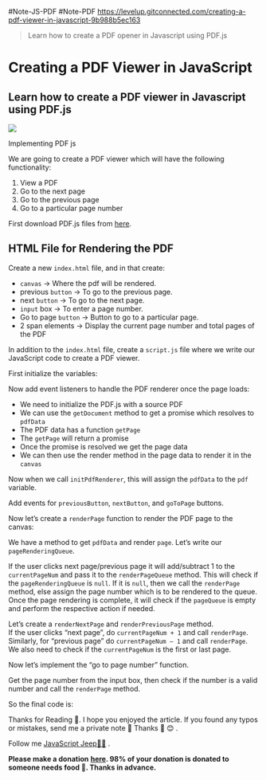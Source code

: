 #Note-JS-PDF #Note-PDF
https://levelup.gitconnected.com/creating-a-pdf-viewer-in-javascript-9b988b5ec163

> Learn how to create a PDF opener in Javascript using PDF.js

# Creating a PDF Viewer in JavaScript
Learn how to create a PDF viewer in Javascript using PDF.js
-----------------------------------------------------------

![](https://miro.medium.com/max/2808/1*WZZhQ2EZ3euxz36bmURYUA.png)

Implementing PDF js

We are going to create a PDF viewer which will have the following functionality:

1.  View a PDF
2.  Go to the next page
3.  Go to the previous page
4.  Go to a particular page number

First download PDF.js files from [here](https://mozilla.github.io/pdf.js/).

HTML File for Rendering the PDF
-------------------------------

Create a new `index.html` file, and in that create:

*   `canvas` → Where the pdf will be rendered.
*   previous `button` → To go to the previous page.
*   next `button` → To go to the next page.
*   `input` box → To enter a page number.
*   Go to page `button` → Button to go to a particular page.
*   2 span elements → Display the current page number and total pages of the PDF

In addition to the `index.html` file, create a `script.js` file where we write our JavaScript code to create a PDF viewer.

First initialize the variables:

Now add event listeners to handle the PDF renderer once the page loads:

*   We need to initialize the PDF.js with a source PDF
*   We can use the `getDocument` method to get a promise which resolves to `pdfData`
*   The PDF data has a function `getPage`
*   The `getPage` will return a promise
*   Once the promise is resolved we get the page data
*   We can then use the render method in the page data to render it in the `canvas`

Now when we call `initPdfRenderer`, this will assign the `pdfData` to the `pdf` variable.

Add events for `previousButton`, `nextButton`, and `goToPage` buttons.

Now let’s create a `renderPage` function to render the PDF page to the canvas:

We have a method to get `pdfData` and render `page`. Let’s write our `pageRenderingQueue`.

If the user clicks next page/previous page it will add/subtract 1 to the `currentPageNum` and pass it to the `renderPageQueue` method. This will check if the `pageRenderingQueue` is `null`. If it is `null`, then we call the `renderPage` method, else assign the page number which is to be rendered to the queue. Once the page rendering is complete, it will check if the `pageQueue` is empty and perform the respective action if needed.

Let’s create a `renderNextPage` and `renderPreviousPage` method.  
If the user clicks “next page”, do `currentPageNum + 1` and call `renderPage`. Similarly, for “previous page” do `currentPageNum — 1` and call `renderPage`. We also need to check if the `currentPageNum` is the first or last page.

Now let’s implement the “go to page number” function.

Get the page number from the input box, then check if the number is a valid number and call the `renderPage` method.

So the final code is:

Thanks for Reading 📖. I hope you enjoyed the article. If you found any typos or mistakes, send me a private note 📝 Thanks 🙏 😊 .

Follow me [JavaScript Jeep🚙💨](https://medium.com/u/f9ffc26e7e69?source=post_page-----98efbae5e8aa----------------------) .

**Please make a donation** [**here**](https://www.paypal.com/paypalme2/jagathishSaravanan)**. 98% of your donation is donated to someone needs food 🥘. Thanks in advance.**